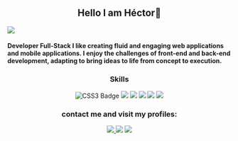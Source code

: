 <h2 align="center">Hello I am Héctor👋 </h2>


 <img src="https://imgur.com/tcwUhTJ" >

<h4 >Developer Full-Stack I like creating fluid and engaging web applications and mobile applications. I enjoy the challenges of front-end and back-end development, adapting to bring ideas to life from concept to execution. </h4>


<h3 align="center">Skills</h3>
<p align="center ">
  <img src="https://img.shields.io/badge/CSS3-1572B6?style=for-the-badge&logo=css3&logoColor=white" alt="CSS3 Badge">
  <img src="https://img.shields.io/badge/HTML5-E34F26?style=for-the-badge&logo=html5&logoColor=white">
   <img src="https://img.shields.io/badge/JavaScript-323330?style=for-the-badge&logo=javascript&logoColor=F7DF1E" >
  <img src="https://img.shields.io/badge/kotlin-1572B6?style=for-the-badge&logo=kotlin&logoColor=pink&color=purple" >
  <img src="https://img.shields.io/badge/JAVA-F7DF1E?style=for-the-badge">
  <img src="https://img.shields.io/badge/MySQL-005C84?style=for-the-badge&logo=mysql&logoColor=white"> 

</p>

<h3 align="center">contact me and visit my profiles:</h3>
<div align="center">
<a href="https://www.linkedin.com/in/h%C3%A9ctor-p%C3%A9rez-d%C3%ADaz-9b47752a1/" target="_blank">
  <img src="https://img.shields.io/badge/LinkedIn-0077B5?style=for-the-badge&logo=linkedin&logoColor=white">
</a>

  <img src="https://img.shields.io/badge/Portfolio-255E63?style=for-the-badge&logo=About.me&logoColor=white"> 
 
   <img src="https://img.shields.io/badge/Gmail-D50C2D?style=for-the-badge&logo=gmail&logoColor=white"> 

</div>
